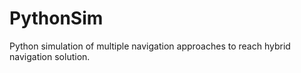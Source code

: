 # PythonSim
Python simulation of multiple navigation approaches to reach hybrid navigation solution.
